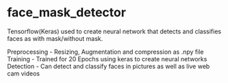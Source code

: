 # face_mask_detector

Tensorflow(Keras) used to create neural network that detects and classifies faces as with mask/without mask.

Preprocessing - Resizing, Augmentation and compression as .npy file
Training - Trained for 20 Epochs using keras to create neural networks
Detection - Can detect and classify faces in pictures as well as live web cam videos

